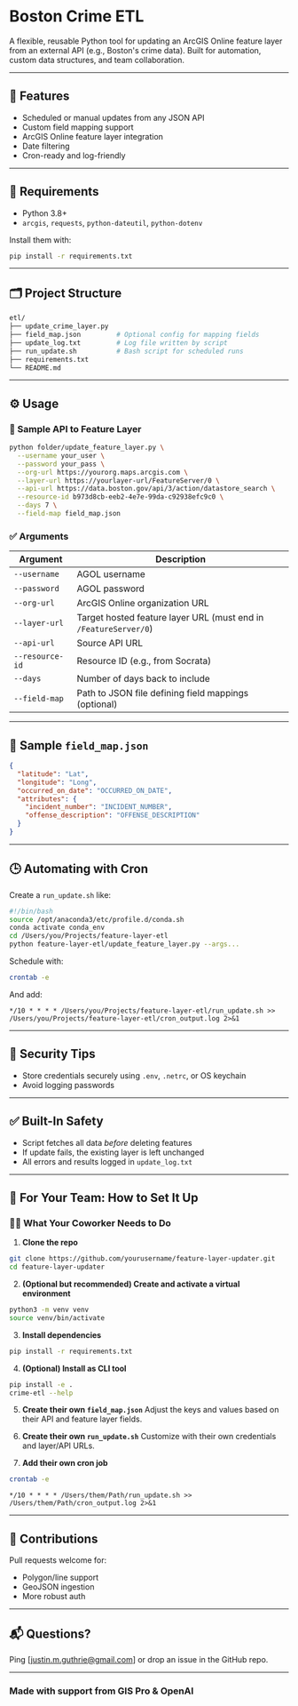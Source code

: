 # Boston Crime ETL

A flexible, reusable Python tool for updating an ArcGIS Online feature layer from an external API (e.g., Boston's crime data). Built for automation, custom data structures, and team collaboration.

---

## 🚀 Features
- Scheduled or manual updates from any JSON API
- Custom field mapping support
- ArcGIS Online feature layer integration
- Date filtering
- Cron-ready and log-friendly

---

## 🔧 Requirements
- Python 3.8+
- `arcgis`, `requests`, `python-dateutil`, `python-dotenv`

Install them with:
```bash
pip install -r requirements.txt
```

---

## 🗂 Project Structure
```bash
etl/
├── update_crime_layer.py
├── field_map.json         # Optional config for mapping fields
├── update_log.txt         # Log file written by script
├── run_update.sh          # Bash script for scheduled runs
├── requirements.txt
└── README.md
```

---

## ⚙️ Usage

### 🧾 Sample API to Feature Layer
```bash
python folder/update_feature_layer.py \
  --username your_user \
  --password your_pass \
  --org-url https://yourorg.maps.arcgis.com \
  --layer-url https://yourlayer-url/FeatureServer/0 \
  --api-url https://data.boston.gov/api/3/action/datastore_search \
  --resource-id b973d8cb-eeb2-4e7e-99da-c92938efc9c0 \
  --days 7 \
  --field-map field_map.json
```

### ✅ Arguments
| Argument       | Description |
|----------------|-------------|
| `--username`   | AGOL username |
| `--password`   | AGOL password |
| `--org-url`    | ArcGIS Online organization URL |
| `--layer-url`  | Target hosted feature layer URL (must end in `/FeatureServer/0`) |
| `--api-url`    | Source API URL |
| `--resource-id`| Resource ID (e.g., from Socrata) |
| `--days`       | Number of days back to include |
| `--field-map`  | Path to JSON file defining field mappings (optional) |

---

## 📄 Sample `field_map.json`
```json
{
  "latitude": "Lat",
  "longitude": "Long",
  "occurred_on_date": "OCCURRED_ON_DATE",
  "attributes": {
    "incident_number": "INCIDENT_NUMBER",
    "offense_description": "OFFENSE_DESCRIPTION"
  }
}
```

---

## 🕒 Automating with Cron
Create a `run_update.sh` like:
```bash
#!/bin/bash
source /opt/anaconda3/etc/profile.d/conda.sh
conda activate conda_env
cd /Users/you/Projects/feature-layer-etl
python feature-layer-etl/update_feature_layer.py --args...
```

Schedule with:
```bash
crontab -e
```
And add:
```cron
*/10 * * * * /Users/you/Projects/feature-layer-etl/run_update.sh >> /Users/you/Projects/feature-layer-etl/cron_output.log 2>&1
```

---

## 🔐 Security Tips
- Store credentials securely using `.env`, `.netrc`, or OS keychain
- Avoid logging passwords

---

## ✅ Built-In Safety
- Script fetches all data *before* deleting features
- If update fails, the existing layer is left unchanged
- All errors and results logged in `update_log.txt`

---

## 👥 For Your Team: How to Set It Up

### 🧑‍💻 What Your Coworker Needs to Do

1. **Clone the repo**
```bash
git clone https://github.com/yourusername/feature-layer-updater.git
cd feature-layer-updater
```

2. **(Optional but recommended) Create and activate a virtual environment**
```bash
python3 -m venv venv
source venv/bin/activate
```

3. **Install dependencies**
```bash
pip install -r requirements.txt
```

4. **(Optional) Install as CLI tool**
```bash
pip install -e .
crime-etl --help
```

5. **Create their own `field_map.json`**
Adjust the keys and values based on their API and feature layer fields.

6. **Create their own `run_update.sh`**
Customize with their own credentials and layer/API URLs.

7. **Add their own cron job**
```bash
crontab -e
```
```cron
*/10 * * * * /Users/them/Path/run_update.sh >> /Users/them/Path/cron_output.log 2>&1
```

---

## 🙌 Contributions
Pull requests welcome for:
- Polygon/line support
- GeoJSON ingestion
- More robust auth

---

## 📬 Questions?
Ping [justin.m.guthrie@gmail.com] or drop an issue in the GitHub repo.

---

### Made with support from GIS Pro & OpenAI


